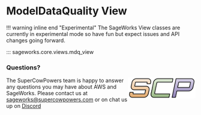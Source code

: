 # ModelDataQuality View

!!! warning inline end "Experimental"
    The SageWorks View classes are currently in experimental mode so have fun but expect issues and API changes going forward.
    
::: sageworks.core.views.mdq_view

### Questions?
<img align="right" src="../../../images/scp.png" width="180">

The SuperCowPowers team is happy to answer any questions you may have about AWS and SageWorks. Please contact us at [sageworks@supercowpowers.com](mailto:sageworks@supercowpowers.com) or on chat us up on [Discord](https://discord.gg/WHAJuz8sw8) 
